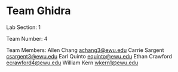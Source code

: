 # Team Ghidra
Lab Section: 1

Team Number: 4

Team Members:
Allen Chang     achang3@ewu.edu
Carrie Sargent  csargent3@ewu.edu
Earl Quinto     equinto@ewu.edu
Ethan Crawford  ecrawford4@ewu.edu
William Kern    wkern1@ewu.edu


